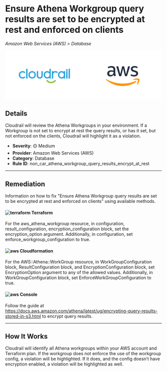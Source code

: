 # Ensure Athena Workgroup query results are set to be encrypted at rest and enforced on clients

*Amazon Web Services (AWS) > Database*

![Cloudrail and Amazon Web Services (AWS) logos](../images/cloudrail_aws.png)

## Details
Cloudrail will review the Athena Workgroups in your environment. If a Workgroup is not set to encrypt at rest the query results, or has it set, but not enforced on the clients, Cloudrail will highlight it as a violation.

- **Severity**: 🟡 Medium
- **Provider**: Amazon Web Services (AWS)
- **Category**: Database
- **Rule ID**: non_car_athena_workgroup_query_results_encrypt_at_rest

---

## Remediation
Information on how to fix "Ensure Athena Workgroup query results are set to be encrypted at rest and enforced on clients" using available methods.


####  <img src="../_media/emojis/terraform.png" alt="terraform" width="20"/>  Terraform
For the aws_athena_workgroup resource, in configuration, result_configuration, encryption_configuration block, set the encryption_option argument. Additionally, in configuration, set enforce_workgroup_configuration to true.








#### <img src="../_media/emojis/aws.png" alt="aws" width="20"/> Cloudformation
For the AWS::Athena::WorkGroup resource, in WorkGroupConfiguration block, ResultConfiguration block, and EncryptionConfiguration block, set EncryptionOption argument to any of the allowed values. Additionally, in WorkGroupConfiguration block, set EnforceWorkGroupConfiguration to true.



####  <img src="../_media/emojis/aws.png" alt="aws" width="20"/> Console
Follow the guide at <https://docs.aws.amazon.com/athena/latest/ug/encrypting-query-results-stored-in-s3.html> to encrypt query results.




---

## How It Works
Cloudrail will identify all Athena workgroups within your AWS account and Terraform plan. If the workgroup does not enforce the use of the workgroup config, a violation will be highlighted. If it does, and the config doesn’t have encryption enabled, a violation will be highlighted as well.